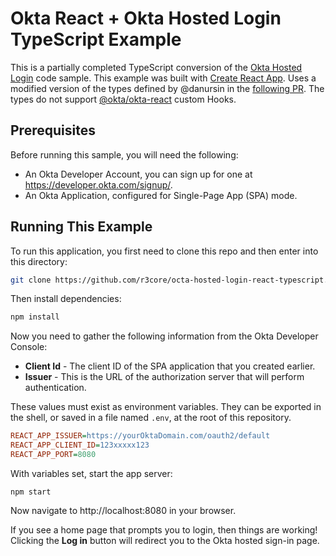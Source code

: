 # Okta React + Okta Hosted Login TypeScript Example

This is a partially completed TypeScript conversion of the [Okta Hosted Login](https://github.com/okta/samples-js-react/tree/master/okta-hosted-login) code sample.
This example was built with [Create React App][].
Uses a modified version of the types defined by @danursin in the [following PR](https://github.com/okta/okta-oidc-js/pull/600).
The types do not support [@okta/okta-react](https://www.npmjs.com/package/@okta/okta-react) custom Hooks.

## Prerequisites

Before running this sample, you will need the following:

* An Okta Developer Account, you can sign up for one at https://developer.okta.com/signup/.
* An Okta Application, configured for Single-Page App (SPA) mode.

## Running This Example

To run this application, you first need to clone this repo and then enter into this directory:

```bash
git clone https://github.com/r3core/octa-hosted-login-react-typescript.git
```

Then install dependencies:

```bash
npm install
```

Now you need to gather the following information from the Okta Developer Console:

- **Client Id** - The client ID of the SPA application that you created earlier.
- **Issuer** - This is the URL of the authorization server that will perform authentication.

These values must exist as environment variables. They can be exported in the shell, or saved in a file named `.env`, at the root of this repository.

```ini
REACT_APP_ISSUER=https://yourOktaDomain.com/oauth2/default
REACT_APP_CLIENT_ID=123xxxxx123
REACT_APP_PORT=8080
```

With variables set, start the app server:

```
npm start
```

Now navigate to http://localhost:8080 in your browser.

If you see a home page that prompts you to login, then things are working!  Clicking the **Log in** button will redirect you to the Okta hosted sign-in page.

[Create React App]: https://github.com/facebook/create-react-app
[Okta React Library]: https://github.com/okta/okta-oidc-js/tree/master/packages/okta-react
[OIDC SPA Setup Instructions]: https://developer.okta.com/docs/guides/sign-into-spa/react/before-you-begin
[PKCE Flow]: https://developer.okta.com/docs/guides/implement-auth-code-pkce
